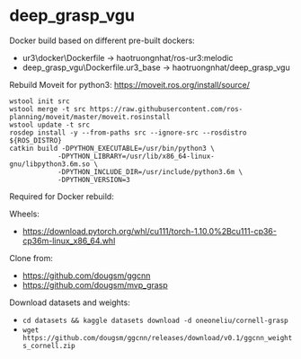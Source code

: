# deep_grasp_vgu

Docker build based on different pre-built dockers:

- ur3\docker\Dockerfile -> haotruongnhat/ros-ur3:melodic 
- deep_grasp_vgu\Dockerfile.ur3_base -> haotruongnhat/deep_grasp_vgu

Rebuild Moveit for python3: https://moveit.ros.org/install/source/
```
wstool init src
wstool merge -t src https://raw.githubusercontent.com/ros-planning/moveit/master/moveit.rosinstall
wstool update -t src
rosdep install -y --from-paths src --ignore-src --rosdistro ${ROS_DISTRO}
catkin build -DPYTHON_EXECUTABLE=/usr/bin/python3 \
            -DPYTHON_LIBRARY=/usr/lib/x86_64-linux-gnu/libpython3.6m.so \
            -DPYTHON_INCLUDE_DIR=/usr/include/python3.6m \
            -DPYTHON_VERSION=3
```


Required for Docker rebuild:

Wheels:
- https://download.pytorch.org/whl/cu111/torch-1.10.0%2Bcu111-cp36-cp36m-linux_x86_64.whl

Clone from:

- https://github.com/dougsm/ggcnn
- https://github.com/dougsm/mvp_grasp

Download datasets and weights:

- `cd datasets && kaggle datasets download -d oneoneliu/cornell-grasp`
- `wget https://github.com/dougsm/ggcnn/releases/download/v0.1/ggcnn_weights_cornell.zip`